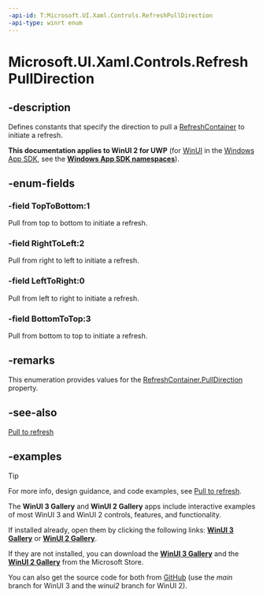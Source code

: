 ```yaml
---
-api-id: T:Microsoft.UI.Xaml.Controls.RefreshPullDirection
-api-type: winrt enum
---
```

<!-- Enumeration syntax.
public enum RefreshPullDirection : int 
-->

# Microsoft.UI.Xaml.Controls.RefreshPullDirection

## -description

Defines constants that specify the direction to pull a [RefreshContainer](refreshcontainer.md) to initiate a refresh.

**This documentation applies to WinUI 2 for UWP** (for [WinUI](/windows/apps/winui/winui3/) in the [Windows App SDK](/windows/apps/windows-app-sdk/), see the **[Windows App SDK namespaces](/windows/windows-app-sdk/api/winrt/)**).

## -enum-fields

### -field TopToBottom:1

Pull from top to bottom to initiate a refresh.

### -field RightToLeft:2

Pull from right to left to initiate a refresh.

### -field LeftToRight:0

Pull from left to right to initiate a refresh.

### -field BottomToTop:3

Pull from bottom to top to initiate a refresh.

## -remarks

This enumeration provides values for the [RefreshContainer.PullDirection](refreshcontainer_pulldirection.md) property.

## -see-also

[Pull to refresh](/windows/apps/design/controls/pull-to-refresh)

## -examples

> [!TIP]
> For more info, design guidance, and code examples, see [Pull to refresh](/windows/apps/design/controls/pull-to-refresh).
>
> The **WinUI 3 Gallery** and **WinUI 2 Gallery** apps include interactive examples of most WinUI 3 and WinUI 2 controls, features, and functionality.
>
> If installed already, open them by clicking the following links: [**WinUI 3 Gallery**](winui3gallery:/item/PullToRefresh) or [**WinUI 2 Gallery**](winui2gallery:/item/PullToRefresh).
>
> If they are not installed, you can download the [**WinUI 3 Gallery**](https://www.microsoft.com/store/productId/9P3JFPWWDZRC) and the [**WinUI 2 Gallery**](https://www.microsoft.com/store/productId/9MSVH128X2ZT) from the Microsoft Store.
>
> You can also get the source code for both from [GitHub](https://github.com/Microsoft/WinUI-Gallery) (use the *main* branch for WinUI 3 and the *winui2* branch for WinUI 2).
